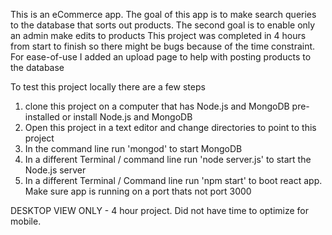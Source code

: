 This is an eCommerce app. The goal of this app is to make search queries to the database that sorts out products.
The second goal is to enable only an admin make edits to products 
This project was completed in 4 hours from start to finish so there might be bugs because of the time constraint.
For ease-of-use I added an upload page to help with posting products to the database

To test this project locally there are a few steps

1) clone this project on a computer that has Node.js and MongoDB pre-installed or install Node.js and MongoDB
2) Open this project in a text editor and change directories to point to this project
3) In the command line run 'mongod' to start MongoDB
4) In a different Terminal / command line run 'node server.js' to start the Node.js server
5) In a different Terminal / Command line run 'npm start' to boot react app. Make sure app is running on a port thats not port 3000

DESKTOP VIEW ONLY - 4 hour project. Did not have time to optimize for mobile.
